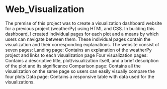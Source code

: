 # Web_Visualization

The premise of this project was to create a visualization dashboard website for a previous project (weatherPy) using HTML and CSS. In building this dashboard, I created individual pages for each plot and a means by which users can navigate between them. These individual pages contain the visualization and their corresponding explanations. The website consist of seven pages:
Landing page: Contains an explanation of the weatherPy project and links to each visualization page
Four visualization pages: Contains a descriptive title, plot/visualization itself, and a brief description of the plot and its significance
Comparison page: Contains all the visualization on the same page so users can easily visually compare the four plots
Data page: Contains a responsive table with data used for the visualizations.
